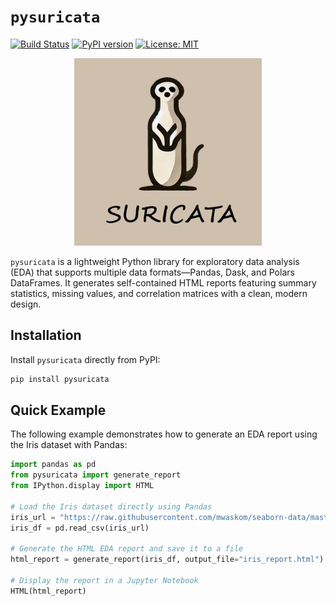 # `pysuricata`
[![Build Status](https://github.com/alvarodiez20/pysuricata/workflows/CI/badge.svg)](https://github.com/alvarodiez20/pysuricata/actions)
[![PyPI version](https://img.shields.io/pypi/v/pysuricata.svg)](https://pypi.org/project/pysuricata/)
[![License: MIT](https://img.shields.io/badge/License-MIT-yellow.svg)](LICENSE)

<div align="center">
  <img src="https://raw.githubusercontent.com/alvarodiez20/pysuricata/main/pysuricata/static/images/logo.png" alt="pysuricata Logo" width="300">
</div>

`pysuricata` is a lightweight Python library for exploratory data analysis (EDA) that supports multiple data formats—Pandas, Dask, and Polars DataFrames. It generates self-contained HTML reports featuring summary statistics, missing values, and correlation matrices with a clean, modern design. 


## Installation

Install `pysuricata` directly from PyPI:

```bash
pip install pysuricata
```

## Quick Example

The following example demonstrates how to generate an EDA report using the Iris dataset with Pandas:


```python
import pandas as pd
from pysuricata import generate_report
from IPython.display import HTML

# Load the Iris dataset directly using Pandas
iris_url = "https://raw.githubusercontent.com/mwaskom/seaborn-data/master/iris.csv"
iris_df = pd.read_csv(iris_url)

# Generate the HTML EDA report and save it to a file
html_report = generate_report(iris_df, output_file="iris_report.html")

# Display the report in a Jupyter Notebook
HTML(html_report)
```